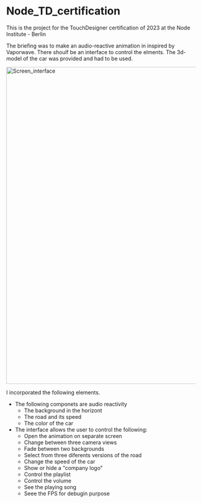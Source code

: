 # Node_TD_certification
This is the project for the TouchDesigner certification of 2023 at the Node Institute - Berlin

The briefing was to make an audio-reactive animation in inspired by Vaporwave. There shoulf be an interface to control the elments.
The 3d-model of the car was provided and had to be used.

<img width="844" alt="Screen_interface" src="https://github.com/Rauleal/Node_TD_certification/assets/48651221/95e61ea6-cf44-4938-8223-9e3e904d949e">

I incorporated the following elements.

* The following componets are audio reactivity
  * The background in the horizont
  * The road and its speed
  * The color of the car
* The interface allows the user to control the following:
  * Open the animation on separate screen
  * Change between three camera views
  * Fade between two backgrounds
  * Select from three diferents versions of the road 
  * Change the speed of the car
  * Show or hide a "company logo"
  * Control the playlist
  * Control the volume
  * See the playing song
  * Seee the FPS for debugin purpose

